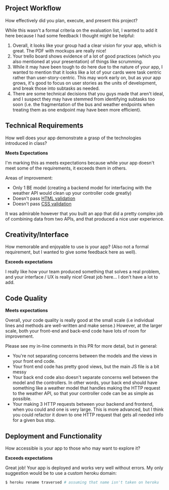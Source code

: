 ## Project Workflow

How effectively did you plan, execute, and present this project?

While this wasn't a formal criteria on the evaluation list, I wanted to add it
here because I had some feedback I thought might be helpful:

1. Overall, it looks like your group had a clear vision for your app, which is
great. The PDF with mockups are really nice!
2. Your trello board shows evidence of a lot of good practices (which you also
mentioned at your presentation) of things like scrumming.
3. While it may have been tough to do here due to the nature of your app,
I wanted to mention that it looks like a lot of your cards were task centric
rather than user-story-centric. This may work early on, but as your app grows,
it's good to focus on user stories as the units of development, and break those
into subtasks as needed.
4. There are some technical decisions that you guys made that aren't ideal, and
I suspect they may have stemmed from identifying subtasks too soon (i.e. the
fragmentation of the bus and weather endpoints when treating them as one
endpoint may have been more efficient).

## Technical Requirements

How well does your app demonstrate a grasp of the technologies introduced in class?

**Meets Expectations**

I'm marking this as meets expectations because while your app doesn't meet some
of the requirements, it exceeds them in others.

Areas of improvement:
* Only 1 BE model (creating a backend model for interfacing with the weather API
would clean up your controller code greatly)
* Doesn't pass [HTML validation](https://validator.w3.org/nu/?doc=https%3A%2F%2Fancient-peak-2424.herokuapp.com%2F)
* Doesn't pass [CSS validation](https://jigsaw.w3.org/css-validator/validator?uri=https%3A%2F%2Fancient-peak-2424.herokuapp.com%2Fpublic%2Fstyles.css&profile=css3&usermedium=all&warning=1&vextwarning=&lang=en)

It was admirable however that you built an app that did a pretty complex job of
combining data from two APIs, and that produced a nice user experience.

## Creativity/Interface

How memorable and enjoyable to use is your app? (Also not a formal requirement,
but I wanted to give some feedback here as well).

**Exceeds expectations**

I really like how your team produced something that solves a real problem, and
your interface / UX is really nice! Great job here... I don't have a lot to add.

## Code Quality

**Meets expectations**

Overall, your code quality is really good at the small scale (i.e individual
lines and methods are well-written and make sense.) However, at the larger
scale, both your front-end and back-end code have lots of room for improvement.

Please see my in-line comments in this PR for more detail, but in general:
* You're not separating concerns between the models and the views in your front
end code.
* Your front end code has pretty good views, but the main JS file is a bit messy
* Your back end code also doesn't separate concerns well between the model and
the controllers. In other words, your back end should have something like a
weather model that handles making the HTTP request to the weather API, so that
your controller code can be as simple as possible.
* Your making 3 HTTP requests between your backend and frontend, when you could
and one is very large. This is more advanced, but I think you could refactor it
down to one HTTP request that gets all needed info for a given bus stop.

## Deployment and Functionality

How accessible is your app to those who may want to explore it?

**Exceeds expectations**

Great job! Your app is deployed and works very well without errors. My only
suggestion would be to use a custom heroku domain:
```bash
$ heroku rename traversed # assuming that name isn't taken on heroku
```
